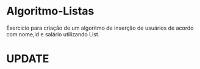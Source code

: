 # Algoritmo-Listas

Exercicio para criação de um algoritmo de inserção de usuários de acordo com nome,id e salário utilizando List. 

# UPDATE
